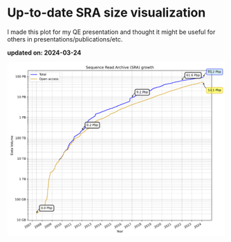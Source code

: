 # Up-to-date SRA size visualization

I made this plot for my QE presentation and thought it might be useful for others in presentations/publications/etc.

**updated on: 2024-03-24**


![SRA Data Growth](sra_data_growth.png)
